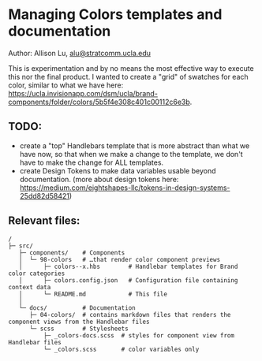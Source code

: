 # Managing Colors templates and documentation

Author: Allison Lu, alu@stratcomm.ucla.edu

This is experimentation and by no means the most effective way to execute this nor the final product. I wanted to create a "grid" of swatches for each color, similar to what we have here: https://ucla.invisionapp.com/dsm/ucla/brand-components/folder/colors/5b5f4e308c401c00112c6e3b.

## TODO:
* create a "top" Handlebars template that is more abstract than what we have now, so that when we make a change to the template, we don't have to make the change for ALL templates.
* create Design Tokens to make data variables usable beyond documentation. (more about design tokens here: https://medium.com/eightshapes-llc/tokens-in-design-systems-25dd82d58421)


## Relevant files:
```
/
├─ src/
   ├─ components/    # Components
   │  └─ 98-colors   # …that render color component previews
   │      ├─ colors--x.hbs        # Handlebar templates for Brand color categories
   │      ├─ colors.config.json   # Configuration file containing context data
   │      └─ README.md            # This file
   │
   └─ docs/          # Documentation
      ├─ 04-colors/  # contains markdown files that renders the component views from the Handlebar files
      └─ scss        # Stylesheets
          ├─ _colors-docs.scss  # styles for component view from Handlebar files
          └─ _colors.scss       # color variables only

```
